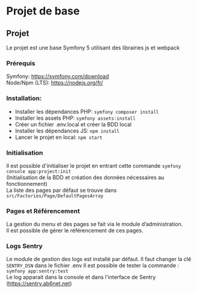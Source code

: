 # Projet de base

## Projet
Le projet est une base Symfony 5 utilisant des librairies js et webpack  

### Prérequis
Symfony: https://symfony.com/download  
Node/Npm (LTS): https://nodejs.org/fr/

### Installation:
* Installer les dépendances PHP: ```symfony composer install ```
* Installer les assets PHP: ```symfony assets:install ```
* Créer un fichier .env.local et créer la BDD local
* Installer les dépendances JS: ```npm install```
* Lancer le projet en local: ```npm start```

### Initialisation
Il est possible d'initialiser le projet en entrant cette commande
 ```symfony console app:project:init```  
(Initialisation de la BDD et création des données nécessaires au fonctionnement)  
La liste des pages par défaut se trouve dans ```src/Factories/Page/DefaultPagesArray```

### Pages et Référencement
La gestion du menu et des pages se fait via le module d’administration.  
Il est possible de gérer le référencement de ces pages.

### Logs Sentry
Le module de gestion des logs est installé par défaut.
Il faut changer la clé ```SENTRY_DSN``` dans le fichier .env
Il est possible de tester la commande :
```symfony app:sentry:test```  
Le log apparait dans la console et dans l'interface de Sentry (https://sentry.ab6net.net)

